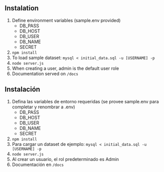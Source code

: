 ## Instalation

1. Define environment variables (sample.env provided)
    * DB_PASS
    * DB_HOST
    * DB_USER
    * DB_NAME
    * SECRET
1. `npm install`
1. To load sample dataset: `mysql < initial_data.sql -u [USERNAME] -p`
1. `node server.js`
1. When creating a user, admin is the default user role
1. Documentation served on `/docs`

## Instalación

1. Defina las variables de entorno requeridas (se provee sample.env para completar y renombrar a .env)
    * DB_PASS
    * DB_HOST
    * DB_USER
    * DB_NAME
    * SECRET
1. `npm install`
1. Para cargar un dataset de ejemplo: `mysql < initial_data.sql -u [USERNAME] -p`
1. `node server.js`
1. Al crear un usuario, el rol predeterminado es Admin
1. Documentación en `/docs`
